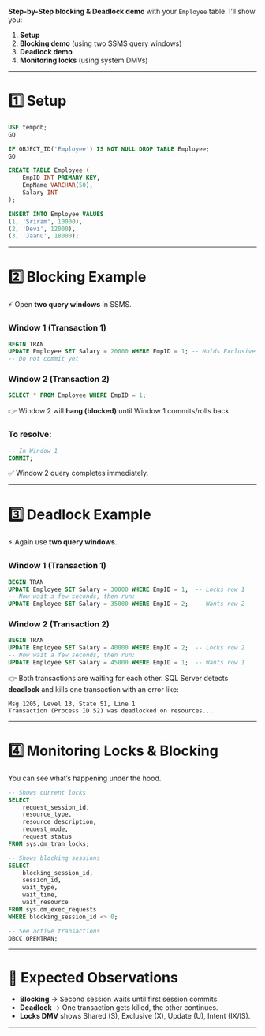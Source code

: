**Step-by-Step blocking & Deadlock demo** with your `Employee` table. I’ll show you:

1. **Setup**
2. **Blocking demo** (using two SSMS query windows)
3. **Deadlock demo**
4. **Monitoring locks** (using system DMVs)

---

# 1️⃣ Setup

```sql
USE tempdb;
GO

IF OBJECT_ID('Employee') IS NOT NULL DROP TABLE Employee;
GO

CREATE TABLE Employee (
    EmpID INT PRIMARY KEY,
    EmpName VARCHAR(50),
    Salary INT
);

INSERT INTO Employee VALUES
(1, 'Sriram', 10000),
(2, 'Devi', 12000),
(3, 'Jaanu', 18000);
```

---

# 2️⃣ Blocking Example

⚡ Open **two query windows** in SSMS.

### **Window 1 (Transaction 1)**

```sql
BEGIN TRAN
UPDATE Employee SET Salary = 20000 WHERE EmpID = 1; -- Holds Exclusive Lock (X)
-- Do not commit yet
```

### **Window 2 (Transaction 2)**

```sql
SELECT * FROM Employee WHERE EmpID = 1;
```

👉 Window 2 will **hang (blocked)** until Window 1 commits/rolls back.

### To resolve:

```sql
-- In Window 1
COMMIT;
```

✅ Window 2 query completes immediately.

---

# 3️⃣ Deadlock Example

⚡ Again use **two query windows**.

### **Window 1 (Transaction 1)**

```sql
BEGIN TRAN
UPDATE Employee SET Salary = 30000 WHERE EmpID = 1;  -- Locks row 1
-- Now wait a few seconds, then run:
UPDATE Employee SET Salary = 35000 WHERE EmpID = 2;  -- Wants row 2
```

### **Window 2 (Transaction 2)**

```sql
BEGIN TRAN
UPDATE Employee SET Salary = 40000 WHERE EmpID = 2;  -- Locks row 2
-- Now wait a few seconds, then run:
UPDATE Employee SET Salary = 45000 WHERE EmpID = 1;  -- Wants row 1
```

👉 Both transactions are waiting for each other.
SQL Server detects **deadlock** and kills one transaction with an error like:

```
Msg 1205, Level 13, State 51, Line 1
Transaction (Process ID 52) was deadlocked on resources...
```

---

# 4️⃣ Monitoring Locks & Blocking

You can see what’s happening under the hood.

```sql
-- Shows current locks
SELECT 
    request_session_id,
    resource_type,
    resource_description,
    request_mode,
    request_status
FROM sys.dm_tran_locks;
```

```sql
-- Shows blocking sessions
SELECT 
    blocking_session_id,
    session_id,
    wait_type,
    wait_time,
    wait_resource
FROM sys.dm_exec_requests
WHERE blocking_session_id <> 0;
```

```sql
-- See active transactions
DBCC OPENTRAN;
```

---

# 🔎 Expected Observations

* **Blocking** → Second session waits until first session commits.
* **Deadlock** → One transaction gets killed, the other continues.
* **Locks DMV** shows Shared (S), Exclusive (X), Update (U), Intent (IX/IS).

---
